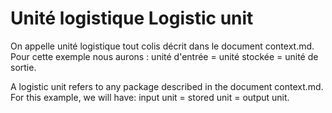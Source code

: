 # Unité logistique Logistic unit

On appelle unité logistique tout colis décrit dans le document context.md.
Pour cette exemple nous aurons : unité d'entrée = unité stockée = unité de sortie.

A logistic unit refers to any package described in the document context.md.
For this example, we will have: input unit = stored unit = output unit.


